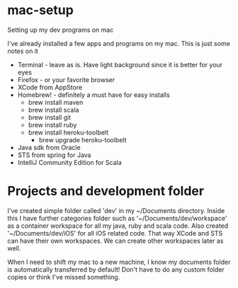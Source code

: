 # mac-setup
Setting up my dev programs on mac


I've already installed a few apps and programs on my mac. This is just some notes on it

* Terminal - leave as is. Have light background since it is better for your eyes
* Firefox - or your favorite browser
* XCode from AppStore
* Homebrew! - definitely a must have for easy installs
  - brew install maven
  - brew install scala
  - brew install git
  - brew install ruby
  - brew install heroku-toolbelt
    * brew upgrade heroku-toolbelt
* Java sdk from Oracle
* STS from spring for Java
* IntelliJ Community Edition for Scala


# Projects and development folder
I've created simple folder called 'dev' in my ~/Documents directory. Inside this I have further categories folder such as '~/Documents/dev/workspace' as a container workspace for all my java, ruby and scala code. Also created '~/Documents/dev/iOS' for all iOS related code. That way XCode and STS can have their own workspaces. We can create other workspaces later as well.

When I need to shift my mac to a new machine, I know my documents folder is automatically transferred by default! Don't have to do any custom folder copies or think I've missed something.
